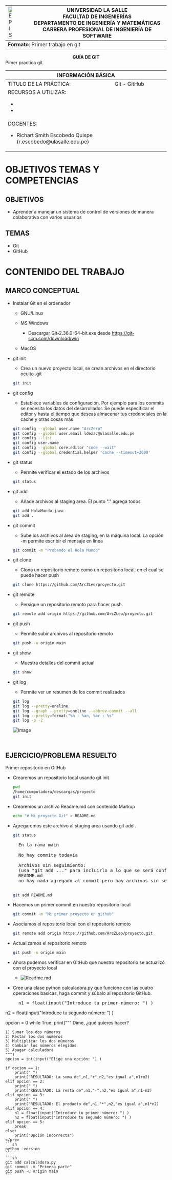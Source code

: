<div align="center">
<table>
    <theader>
        <tr>
            <td><img src="https://github.com/rescobedoulasalle/git_github/blob/main/ulasalle.png?raw=true" alt="EPIS" style="width:50%; height:auto"/></td>
            <th>
                <span style="font-weight:bold;">UNIVERSIDAD LA SALLE</span><br />
                <span style="font-weight:bold;">FACULTAD DE INGENIERÍAS</span><br />
                <span style="font-weight:bold;">DEPARTAMENTO DE INGENIERÍA Y MATEMÁTICAS</span><br />
                <span style="font-weight:bold;">CARRERA PROFESIONAL DE INGENIERÍA DE SOFTWARE</span>
            </th>            
        </tr>
    </theader>
    <tbody>
        <tr><td colspan="2"><span style="font-weight:bold;">Formato</span>: Primer trabajo en git</td></tr>        
    </tbody>
</table>
</div>

<div align="center">
<span style="font-weight:bold;">GUÍA DE GIT</span><br />
</div>

<table>
<theader>
<tr><th colspan="2">INFORMACIÓN BÁSICA</th></tr>
</theader>
<tbody>

<tr><td>TÍTULO DE LA PRÁCTICA:</td>Pimer practica git<td>Git - GitHub</td></tr>
<tr><td colspan="2">RECURSOS A UTILIZAR:
<ul>
<li></li>
<li></li>
</ul>
</td>
</<tr>
<tr><td colspan="2">DOCENTES:
<ul>
<li>Richart Smith Escobedo Quispe (r.escobedo@ulasalle.edu.pe)</li>
</ul>
</td>
</<tr>
</tdbody>
</table>


# OBJETIVOS TEMAS Y COMPETENCIAS

## OBJETIVOS

- Aprender a manejar un sistema de control de versiones de manera colaborativa con varios
usuarios

## TEMAS
- Git
- GitHub

# CONTENIDO DEL TRABAJO

## MARCO CONCEPTUAL

- Instalar Git en el ordenador

	- GNU/Linux

	- MS Windows
		- Descargar Git-2.36.0-64-bit.exe desde https://git-scm.com/download/win

	- MacOS

- git init
    - Crea un nuevo proyecto local, se crean archivos en el directorio oculto .git
    ```sh
    git init
    ```

- git config
    - Establece variables de configuración. Por ejemplo para los commits se necesita los datos del desarrollador. Se puede especificar el editor y hasta el tiempo que deseas almacenar tus credenciales en la cache y otras cosas más
    ```sh
    git config --global user.name "ArcZero"
    git config --global user.email ldezac@ulasalle.edu.pe
    git config --list
    git config user.name
    git config --global core.editor "code --wait"
    git config --global credential.helper 'cache --timeout=3600'
    ```

- git status
    - Permite verificar el estado de los archivos
    ```sh
    git status
    ```
- git add
    - Añade archivos al staging area. El punto "." agrega todos
    ```sh
    git add HolaMundo.java
    git add .
    ```

- git commit
    - Sube los archivos al área de staging, en la máquina local. La opción -m permite escribir el mensaje en línea
    ```sh
    git commit -m "Probando el Hola Mundo"    
    ```

- git clone
    - Clona un repositorio remoto como un repositorio local, en el cual se puede hacer push
    ```sh
    git clone https://github.com/ArcZLeo/proyecto.git
    ```

- git remote
    - Persigue un repositorio remoto para hacer push.
    ```sh
    git remote add origin https://github.com/ArcZLeo/proyecto.git
    ```

- git push
    - Permite subir archivos al repositorio remoto
    ```sh
    git push -u origin main    
    ```

- git show
    - Muestra detalles del commit actual
    ```sh
    git show
    ```

-   git log
    - Permite ver un resumen de los commit realizados
    ```sh
    git log
    git log --pretty=oneline
    git log --graph --pretty=oneline --abbrev-commit --all
    git log --pretty=format:"%h - %an, %ar : %s"
    git log -p -2
    ```
    ![image](https://user-images.githubusercontent.com/79063417/166128248-733c7308-04f1-4b7f-8af1-d351cc758100.png)

    ```
    

## EJERCICIO/PROBLEMA RESUELTO 
Primer repositorio en GitHub


- Crearemos un repositorio local usando git init
    ```sh
    pwd
    /home/cumputadora/descargas/proyecto
    git init
    ```

- Crearemos un archivo Readme.md con contenido Markup
    ```sh
    echo "# Mi proyecto Git" > README.md
    ```

- Agregaremos este archivo al staging area usando git add .
    ```sh
    git status
    ```
    <pre>
    En la rama main

    No hay commits todavía

    Archivos sin seguimiento:
    (usa "git add <archivo>..." para incluirlo a lo que se será confirmado)
	README.md
    no hay nada agregado al commit pero hay archivos sin seguimiento presentes (usa "git add" para hacerles seguimiento)
    </pre>
    ```sh
    git add README.md
    ```

- Hacemos un primer commit en nuestro repositorio local 
    ```sh
    git commit -m "Mi primer proyecto en github"
    ```
- Asociamos el repositorio local con el repositorio remoto 
    ```sh
    git remote add origin https://github.com/ArcZLeo/proyecto.git
    ```

- Actualizamos el repositorio remoto
    ```sh
    git push -u origin main
    ```

- Ahora podemos verificar en GitHub que nuestro repositorio se actualizó con el proyecto local
    - ![Readme.md](Readme.md.png)

- Cree una clase python calculadora.py que funcione con las cuatro operaciones basicas, haga commit y súbalo al repositorio GitHub.
   
    <pre>
    n1 = float(input("Introduce tu primer número: ") )
n2 = float(input("Introduce tu segundo número: ") )

opcion = 0
while True:
    print("""
    Dime, ¿qué quieres hacer?
    
    1) Sumar los dos números
    2) Restar los dos números
    3) Multiplicar los dos números
    4) Cambiar los números elegidos
    5) Apagar calculadora
    """)
    opcion = int(input("Elige una opción: ") )     

    if opcion == 1:
        print(" ")
        print("RESULTADO: La suma de",n1,"+",n2,"es igual a",n1+n2)
    elif opcion == 2:
        print(" ")
        print("RESULTADO: La resta de",n1,"-",n2,"es igual a",n1-n2)
    elif opcion == 3:
        print(" ")
        print("RESULTADO: El producto de",n1,"*",n2,"es igual a",n1*n2)
    elif opcion == 4:
        n1 = float(input("Introduce tu primer número: ") )
        n2 = float(input("Introduce tu segundo número: ") )
    elif opcion == 5:
        break
    else:
        print("Opción incorrecta")
    </pre>
    ```sh    
    python -version
    ```
    ```sh
    git add calculadora.py
    git commit -m "Primera parte"
    git push -u origin main
    ```
    



